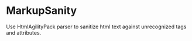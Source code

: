 # MarkupSanity
Use HtmlAgilityPack parser to sanitize html text against unrecognized tags and attributes.
